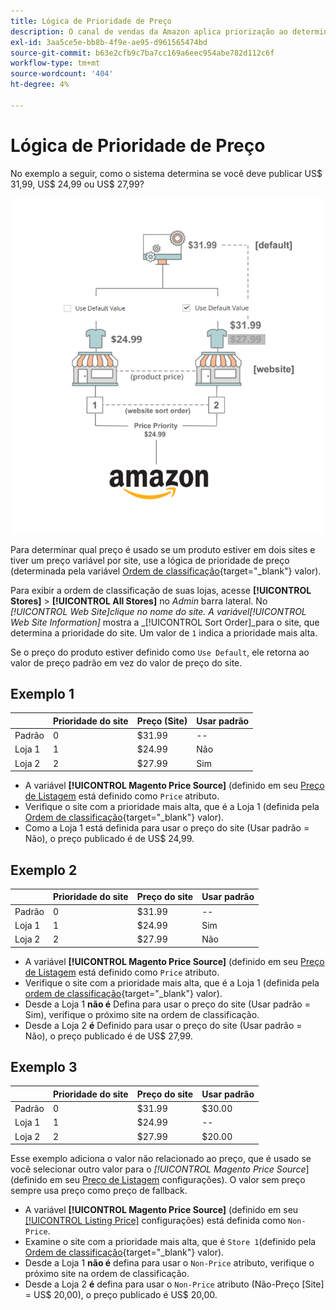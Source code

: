 ```yaml
---
title: Lógica de Prioridade de Preço
description: O canal de vendas da Amazon aplica priorização ao determinar o preço publicado para uma lista do Amazon.
exl-id: 3aa5ce5e-bb8b-4f9e-ae95-d961565474bd
source-git-commit: b63e2cfb9c7ba7cc169a6eec954abe782d112c6f
workflow-type: tm+mt
source-wordcount: '404'
ht-degree: 4%

---
```


# Lógica de Prioridade de Preço

No exemplo a seguir, como o sistema determina se você deve publicar US$ 31,99, US$ 24,99 ou US$ 27,99?

![Escopo do preço de comércio](assets/amazon-price-scope.png)

Para determinar qual preço é usado se um produto estiver em dois sites e tiver um preço variável por site, use a lógica de prioridade de preço (determinada pela variável [Ordem de classificação](https://docs.magento.com/user-guide/stores/stores-all-create-view.html){target="_blank"} valor).

Para exibir a ordem de classificação de suas lojas, acesse **[!UICONTROL Stores]** > **[!UICONTROL All Stores]** no _Admin_ barra lateral. No _[!UICONTROL Web Site]_clique no nome do site. A variável_[!UICONTROL Web Site Information]_ mostra a _[!UICONTROL Sort Order]_para o site, que determina a prioridade do site. Um valor de `1` indica a prioridade mais alta.

Se o preço do produto estiver definido como `Use Default`, ele retorna ao valor de preço padrão em vez do valor de preço do site.

## Exemplo 1

|  | Prioridade do site | Preço (Site) | Usar padrão |
|---|---|---|---|
| Padrão | 0 | $31.99 | -- |
| Loja 1 | 1 | $24.99 | Não |
| Loja 2 | 2 | $27.99 | Sim |

- A variável **[!UICONTROL Magento Price Source]** (definido em seu [Preço de Listagem](./listing-price.md) está definido como `Price` atributo.
- Verifique o site com a prioridade mais alta, que é a Loja 1 (definida pela [Ordem de classificação](https://docs.magento.com/user-guide/stores/stores-all-create-view.html){target="_blank"} valor).
- Como a Loja 1 está definida para usar o preço do site (Usar padrão = Não), o preço publicado é de US$ 24,99.

## Exemplo 2

|  | Prioridade do site | Preço do site | Usar padrão |
|---|---|---|---|
| Padrão | 0 | $31.99 | -- |
| Loja 1 | 1 | $24.99 | Sim |
| Loja 2 | 2 | $27.99 | Não |

- A variável **[!UICONTROL Magento Price Source]** (definido em seu [Preço de Listagem](./listing-price.md) está definido como `Price` atributo.
- Verifique o site com a prioridade mais alta, que é a Loja 1 (definida pela [ordem de classificação](https://docs.magento.com/user-guide/stores/stores-all-create-view.html){target="_blank"} valor).
- Desde a Loja 1 **não é** Defina para usar o preço do site (Usar padrão = Sim), verifique o próximo site na ordem de classificação.
- Desde a Loja 2 **é** Definido para usar o preço do site (Usar padrão = Não), o preço publicado é de US$ 27,99.

## Exemplo 3

|  | Prioridade do site | Preço do site | Usar padrão |
|---|---|---|---|
| Padrão | 0 | $31.99 | $30.00 |
| Loja 1 | 1 | $24.99 | -- |
| Loja 2 | 2 | $27.99 | $20.00 |

Esse exemplo adiciona o valor não relacionado ao preço, que é usado se você selecionar outro valor para o _[!UICONTROL Magento Price Source_] (definido em seu [Preço de Listagem](./listing-price.md) configurações). O valor sem preço sempre usa preço como preço de fallback.

- A variável **[!UICONTROL Magento Price Source]** (definido em seu [[!UICONTROL Listing Price]](./listing-price.md) configurações) está definida como `Non-Price`.
- Examine o site com a prioridade mais alta, que é `Store 1`(definido pela [Ordem de classificação](https://docs.magento.com/user-guide/stores/stores-all-create-view.html){target="_blank"} valor).
- Desde a Loja 1 **não é** defina para usar o `Non-Price` atributo, verifique o próximo site na ordem de classificação.
- Desde a Loja 2 **é** defina para usar o `Non-Price` atributo (Não-Preço [Site] = US$ 20,00), o preço publicado é US$ 20,00.
